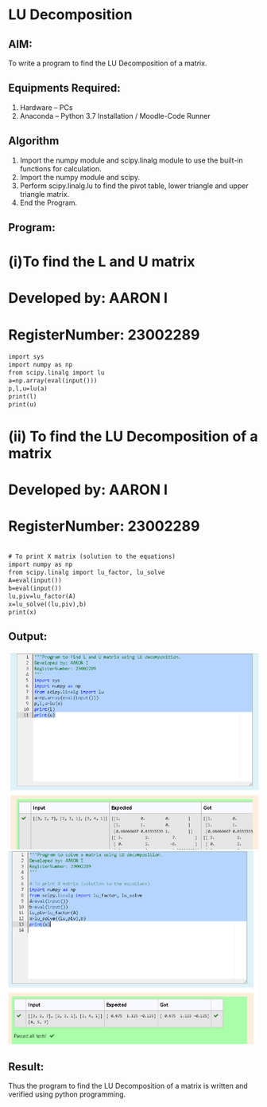 # LU Decomposition 

## AIM:
To write a program to find the LU Decomposition of a matrix.

## Equipments Required:
1. Hardware – PCs
2. Anaconda – Python 3.7 Installation / Moodle-Code Runner

## Algorithm
1. Import the numpy module and scipy.linalg module to use the built-in functions for calculation.
2. Import the numpy module and scipy.
3. Perform scipy.linalg.lu to find the pivot table, lower triangle and upper triangle matrix.
4. End the Program.

## Program:
# (i)To find the L and U matrix
# Developed by: AARON I
# RegisterNumber: 23002289
```
import sys
import numpy as np
from scipy.linalg import lu
a=np.array(eval(input()))
p,l,u=lu(a)
print(l)
print(u)
```
# (ii) To find the LU Decomposition of a matrix
# Developed by: AARON I
# RegisterNumber: 23002289
```

# To print X matrix (solution to the equations)
import numpy as np
from scipy.linalg import lu_factor, lu_solve
A=eval(input())
b=eval(input())
lu,piv=lu_factor(A)
x=lu_solve((lu,piv),b)
print(x)
```

## Output:
![output](/Screenshot%202023-07-26%20154307.png)
![output](/Screenshot%202023-07-26%20154412.png)


## Result:
Thus the program to find the LU Decomposition of a matrix is written and verified using python programming.

